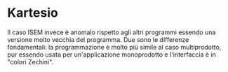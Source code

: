 # Kartesio
Il caso ISEM invece è anomalo rispetto agli altri programmi essendo una versione molto vecchia del programma. Due sono le differenze fondamentali: la programmazione è molto più simile al caso multiprodotto, pur essendo usata per un'applicazione monoprodotto e l'interfaccia è in "colori Zechini".
